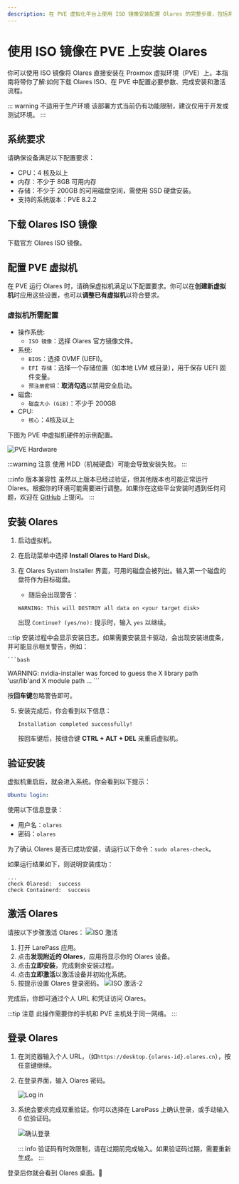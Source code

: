 ```yaml
---
description: 在 PVE 虚拟化平台上使用 ISO 镜像安装配置 Olares 的完整步骤，包括系统要求、虚拟机配置、安装和激活过程。
---
```

# 使用 ISO 镜像在 PVE 上安装 Olares
你可以使用 ISO 镜像将 Olares 直接安装在 Proxmox 虚拟环境（PVE）上。本指南将带你了解:如何下载 Olares ISO、在 PVE 中配置必要参数、完成安装和激活流程。

::: warning 不适用于生产环境
该部署方式当前仍有功能限制，建议仅用于开发或测试环境。
:::

<!--@include: ./reusables.md{39,45}-->

## 系统要求
请确保设备满足以下配置要求：

- CPU：4 核及以上
- 内存：不少于 8GB 可用内存
- 存储：不少于 200GB 的可用磁盘空间，需使用 SSD 硬盘安装。
- 支持的系统版本：PVE 8.2.2
## 下载 Olares ISO 镜像
下载官方 Olares ISO 镜像。

## 配置 PVE 虚拟机
在 PVE 运行 Olares 时，请确保虚拟机满足以下配置要求。你可以在**创建新虚拟机**时应用这些设置，也可以**调整已有虚拟机**以符合要求。

### 虚拟机所需配置

- 操作系统:
  - `ISO 镜像`：选择 Olares 官方镜像文件。
- 系统:
  - `BIOS`：选择 OVMF (UEFI)。
  - `EFI 存储`：选择一个存储位置（如本地 LVM 或目录），用于保存 UEFI 固件变量。
  - `预注册密钥`：**取消勾选**以禁用安全启动。
- 磁盘:
  - `磁盘大小 (GiB)`：不少于 200GB
- CPU:
  - `核心`：4核及以上

下图为 PVE 中虚拟机硬件的示例配置。

![PVE Hardware](/images/developer/install/pve-hardware.png#bordered)

:::warning 注意
使用 HDD（机械硬盘）可能会导致安装失败。
:::

:::info 版本兼容性
虽然以上版本已经过验证，但其他版本也可能正常运行 Olares。根据你的环境可能需要进行调整。如果你在这些平台安装时遇到任何问题，欢迎在 [GitHub](https://github.com/beclab/Olares/issues/new) 上提问。
:::

## 安装 Olares

1. 启动虚拟机。
2. 在启动菜单中选择 **Install Olares to Hard Disk**。
3. 在 Olares System Installer 界面，可用的磁盘会被列出。输入第一个磁盘的盘符作为目标磁盘。

    - 随后会出现警告：

    ```text
    WARNING: This will DESTROY all data on <your target disk>
    ```

    出现 `Continue? (yes/no):` 提示时，输入 `yes` 以继续。

:::tip 
安装过程中会显示安装日志。如果需要安装显卡驱动，会出现安装进度条，并可能显示相关警告，例如：

    ```bash
   WARNING: nvidia-installer was forced to guess the X Iibrary path 'usr/lib'and X module path ...
    ```

按**回车键**忽略警告即可。

5. 安装完成后，你会看到以下信息：

    ```
    Installation completed successfully!
    ```

    按回车键后，按组合键 **CTRL + ALT + DEL** 来重启虚拟机。

## 验证安装

虚拟机重启后，就会进入系统。你会看到以下提示：

```yaml
Ubuntu login:
```

使用以下信息登录：

- 用户名：`olares`
- 密码：`olares`

为了确认 Olares 是否已成功安装，请运行以下命令：`sudo olares-check`。

如果运行结果如下，则说明安装成功：

```
...
check Olaresd:  success
check Containerd:  success
```

## 激活 Olares

请按以下步骤激活 Olares：
![ISO 激活](/images/manual/larepass/iso-activate.png#bordered)


1. 打开 LarePass 应用。
2. 点击**发现附近的 Olares**，应用将显示你的 Olares 设备。
3. 点击**立即安装**，完成剩余安装过程。
4. 点击**立即激活**以激活设备并初始化系统。
5. 按提示设置 Olares 登录密码。
   ![ISO 激活-2](/images/manual/larepass/iso-activate-2.png#bordered)

完成后，你即可通过个人 URL 和凭证访问 Olares。

:::tip 注意
此操作需要你的手机和 PVE 主机处于同一网络。
:::

## 登录 Olares

1. 在浏览器输入个人 URL，（如`https://desktop.{olares-id}.olares.cn`），按任意键继续。

2. 在登录界面，输入 Olares 密码。

   ![Log in](/images/manual/get-started/log-in.png#bordered)
3. 系统会要求完成双重验证。你可以选择在 LarePass 上确认登录，或手动输入 6 位验证码。
   
   ![确认登录](/images/manual/larepass/confirm-login.png#bordered)

   ::: info
   验证码有时效限制，请在过期前完成输入。如果验证码过期，需要重新生成。
   :::

登录后你就会看到 Olares 桌面。🎉

<!--@include: ./reusables.md{33,37}-->